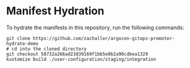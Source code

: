 # Manifest Hydration

To hydrate the manifests in this repository, run the following commands:

```shell
git clone https://github.com/zachaller/argocon-gitops-promoter-hydrate-demo
# cd into the cloned directory
git checkout 58732a266ad23839169f1bb5e0b2a90cdbea1329
kustomize build ./user-configuration/staging/integration
```
